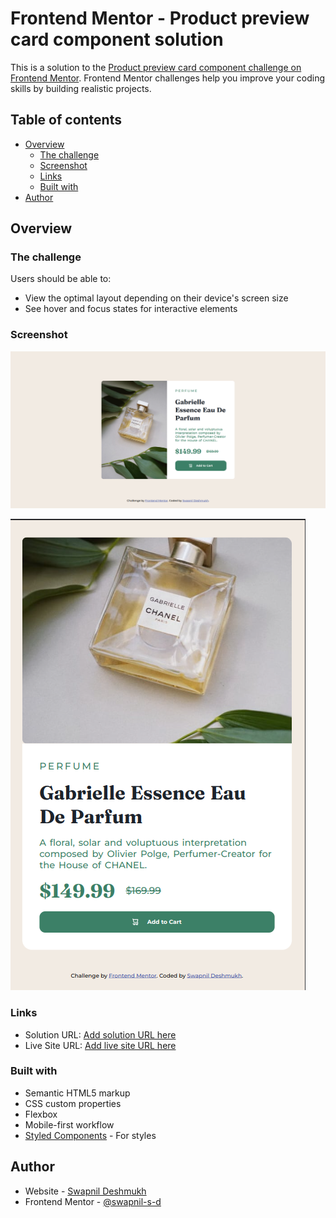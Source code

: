 # Frontend Mentor - Product preview card component solution

This is a solution to the [Product preview card component challenge on Frontend Mentor](https://www.frontendmentor.io/challenges/product-preview-card-component-GO7UmttRfa). Frontend Mentor challenges help you improve your coding skills by building realistic projects. 

## Table of contents

- [Overview](#overview)
  - [The challenge](#the-challenge)
  - [Screenshot](#screenshot)
  - [Links](#links) 
  - [Built with](#built-with) 
- [Author](#author) 

 

## Overview

### The challenge

Users should be able to:

- View the optimal layout depending on their device's screen size
- See hover and focus states for interactive elements

### Screenshot

![This is desktop view of site](./design/desktop-view.png)


![This is Mobile view of site](./design/mobile-view.png)
 
### Links

- Solution URL: [Add solution URL here](https://your-solution-url.com)
- Live Site URL: [Add live site URL here](https://your-live-site-url.com)
 
### Built with

- Semantic HTML5 markup
- CSS custom properties
- Flexbox 
- Mobile-first workflow 
- [Styled Components](https://styled-components.com/) - For styles
 
## Author
- Website - [Swapnil Deshmukh](https://www.your-site.com)
- Frontend Mentor - [@swapnil-s-d](https://www.frontendmentor.io/profile/swapnil-s-d)  
